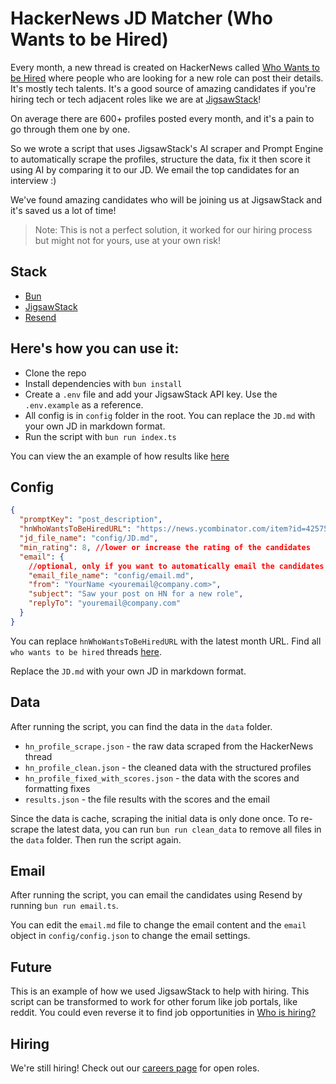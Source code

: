 # HackerNews JD Matcher (Who Wants to be Hired)

Every month, a new thread is created on HackerNews called [Who Wants to be Hired](https://news.ycombinator.com/item?id=42919500) where people who are looking for a new role can post their details. It's mostly tech talents. It's a good source of amazing candidates if you're hiring tech or tech adjacent roles like we are at [JigsawStack](https://jigsawstack.com/careers)!

On average there are 600+ profiles posted every month, and it's a pain to go through them one by one.

So we wrote a script that uses JigsawStack's AI scraper and Prompt Engine to automatically scrape the profiles, structure the data, fix it then score it using AI by comparing it to our JD. We email the top candidates for an interview :)

We've found amazing candidates who will be joining us at JigsawStack and it's saved us a lot of time!

> Note: This is not a perfect solution, it worked for our hiring process but might not for yours, use at your own risk!

## Stack

- [Bun](https://bun.sh/)
- [JigsawStack](https://jigsawstack.com/)
- [Resend](https://resend.com/)

## Here's how you can use it:

- Clone the repo
- Install dependencies with `bun install`
- Create a `.env` file and add your JigsawStack API key. Use the `.env.example` as a reference.
- All config is in `config` folder in the root. You can replace the `JD.md` with your own JD in markdown format.
- Run the script with `bun run index.ts`

You can view the an example of how results like [here](/example_data/results.json)

## Config

```json
{
  "promptKey": "post_description",
  "hnWhoWantsToBeHiredURL": "https://news.ycombinator.com/item?id=42575535", //replace this to the latest month URL
  "jd_file_name": "config/JD.md",
  "min_rating": 8, //lower or increase the rating of the candidates
  "email": {
    //optional, only if you want to automatically email the candidates
    "email_file_name": "config/email.md",
    "from": "YourName <youremail@company.com>",
    "subject": "Saw your post on HN for a new role",
    "replyTo": "youremail@company.com"
  }
}
```

You can replace `hnWhoWantsToBeHiredURL` with the latest month URL. Find all `who wants to be hired` threads [here](https://hn.algolia.com/?dateRange=all&page=0&prefix=true&query=Ask%20HN:%20Who%20wants%20to%20be%20hired&sort=byDate&type=ask_hn).

Replace the `JD.md` with your own JD in markdown format.

## Data

After running the script, you can find the data in the `data` folder.

- `hn_profile_scrape.json` - the raw data scraped from the HackerNews thread
- `hn_profile_clean.json` - the cleaned data with the structured profiles
- `hn_profile_fixed_with_scores.json` - the data with the scores and formatting fixes
- `results.json` - the file results with the scores and the email

Since the data is cache, scraping the initial data is only done once. To re-scrape the latest data, you can run `bun run clean_data` to remove all files in the `data` folder. Then run the script again.

## Email

After running the script, you can email the candidates using Resend by running `bun run email.ts`.

You can edit the `email.md` file to change the email content and the `email` object in `config/config.json` to change the email settings.

## Future

This is an example of how we used JigsawStack to help with hiring. This script can be transformed to work for other forum like job portals, like reddit. You could even reverse it to find job opportunities in [Who is hiring?](https://hn.algolia.com/?dateRange=all&page=0&prefix=true&query=Ask%20HN:%20Who%20is%20hiring&sort=byDate&type=ask_hn)

## Hiring

We're still hiring! Check out our [careers page](https://jigsawstack.com/careers) for open roles.
